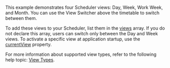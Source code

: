 This example demonstrates four Scheduler views: Day, Week, Work Week, and Month. You can use the View Switcher above the timetable to switch between them.

To add these views to your Scheduler, list them in the [views](/Documentation/ApiReference/UI_Components/dxScheduler/Configuration/views/) array. If you do not declare this array, users can switch only between the Day and Week views. To activate a specific view at application startup, use the [currentView](/Documentation/ApiReference/UI_Components/dxScheduler/Configuration/#currentView) property.

For more information about supported view types, refer to the following help topic: [View Types](/Documentation/Guide/UI_Components/Scheduler/Views/View_Types/). 
